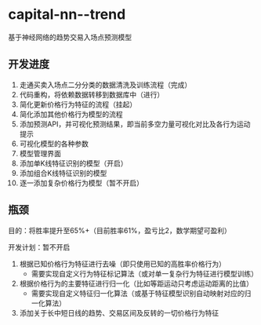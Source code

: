 # capital-nn--trend
基于神经网络的趋势交易入场点预测模型

## 开发进度

1. 走通买卖入场点二分分类的数据清洗及训练流程（完成）
2. 代码重构，将依赖数据转移到数据库中（进行）
3. 简化更新价格行为特征的流程（挂起）
4. 简化添加其他价格行为模型的流程
5. 添加预测API，并可视化预测结果，即当前多空力量可视化对比及各行为运动提示
6. 可视化模型的各种参数
7. 模型管理界面
8. 添加单K线特征识别的模型（开启）
9. 添加组合K线特征识别的模型
10. 逐一添加复杂价格行为模型（暂不开启）

## 瓶颈
目的：将胜率提升至65%+（目前胜率61%，盈亏比2，数学期望可盈利）

开发计划：暂不开启

1. 根据已知价格行为特征进行去噪（即只使用已知的高胜率价格行为）
   * 需要实现自定义行为特征标记算法（或对单一复杂行为特征进行模型训练）
2. 根据价格行为的主要特征进行归一化（比如等距运动只考虑运动距离的比值）
   * 需要实现自定义特征归一化算法（或基于特征模型识别自动映射对应的归一化算法）
3. 添加关于长中短日线的趋势、交易区间及反转的一切价格行为特征


